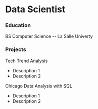 # Data Scientist

### Education
BS Computer Science -- La Salle Univerty

### Projects
Tech Trend Analysis
- Description 1
- Description 2

Chicago Data Analysis with SQL
- Description 1
- Description 2
